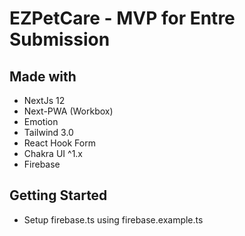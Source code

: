 # EZPetCare - MVP for Entre Submission

## Made with
- NextJs 12
- Next-PWA (Workbox)
- Emotion
- Tailwind 3.0
- React Hook Form
- Chakra UI ^1.x
- Firebase

## Getting Started
- Setup firebase.ts using firebase.example.ts